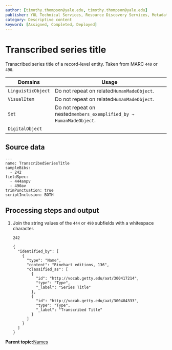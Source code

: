 ```yaml
---
author: [timothy.thompson@yale.edu, timothy.thompson@yale.edu]
publisher: YUL Technical Services, Resource Discovery Services, Metadata Services Unit
category: Descriptive content
keyword: [Assigned, Completed, Deployed]
---
```


# Transcribed series title

Transcribed series title of a record-level entity. Taken from MARC `440` or `490`.

|Domains|Usage|
|-------|-----|
|`LinguisticObject`|Do not repeat on related`HumanMadeObject`.|
|`VisualItem`|Do not repeat on related`HumanMadeObject`.|
|`Set`|Do not repeat on nested`members_exemplified_by → HumanMadeObject`.|
|`DigitalObject`| |

## Source data

```
---
name: TranscribedSeriesTitle
sampleBibs:
  - 242
fieldSpec:
  - 444anpv
  - 490av
trimPunctuation: true
scriptInclusion: BOTH
```

## Processing steps and output

1.  Join the string values of the `444` or `490` subfields with a whitespace character.

    `242`

    ```
    {
      "identified_by": [
        {
          "type": "Name",
          "content": "Rinehart editions, 136",
          "classified_as": [
            {
              "id": "http://vocab.getty.edu/aat/300417214",
              "type": "Type",
              "_label": "Series Title"
            },
            {
              "id": "http://vocab.getty.edu/aat/300404333",
              "type": "Type",
              "_label": "Transcribed Title"
            }        
          ]
        }
      ]
    }
    ```


**Parent topic:**[Names](../../tasks/names-and-labels/names.md)

